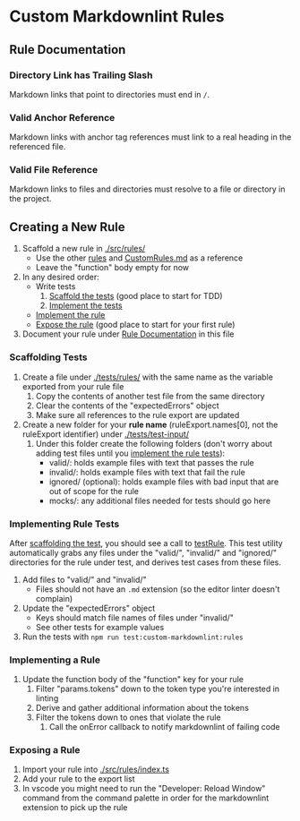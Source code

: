 # Custom Markdownlint Rules

## Rule Documentation

### Directory Link has Trailing Slash

Markdown links that point to directories must end in `/`.

### Valid Anchor Reference

Markdown links with anchor tag references must link to a real heading in the referenced file.

### Valid File Reference

Markdown links to files and directories must resolve to a file or directory in the project.

## Creating a New Rule

1. Scaffold a new rule in [./src/rules/](./src/rules/)
    - Use the other [rules](./src/rules/) and [CustomRules.md](https://github.com/DavidAnson/markdownlint/blob/main/doc/CustomRules.md)
    as a reference
    - Leave the "function" body empty for now
1. In any desired order:
    - Write tests
        1. [Scaffold the tests](#scaffolding-tests) (good place to start for TDD)
        1. [Implement the tests](#implementing-rule-tests)
    - [Implement the rule](#implementing-a-rule)
    - [Expose the rule](#exposing-a-rule)
    (good place to start for your first rule)
1. Document your rule under [Rule Documentation](#rule-documentation) in this file

### Scaffolding Tests

1. Create a file under [./tests/rules/](./tests/rules/) with the same name as the variable exported from your rule file
    1. Copy the contents of another test file from the same directory
    1. Clear the contents of the "expectedErrors" object
    1. Make sure all references to the rule export are updated
1. Create a new folder for your **rule name** (ruleExport.names[0], not the ruleExport identifier) under [./tests/test-input/](./tests/test-input/)
    1. Under this folder create the following folders (don't worry about adding test files until you
    [implement the rule tests](#implementing-rule-tests)):
        - valid/: holds example files with text that passes the rule
        - invalid/: holds example files with text that fail the rule
        - ignored/ (optional): holds example files with bad input that are out of scope for the rule
        - mocks/: any additional files needed for tests should go here

### Implementing Rule Tests

After [scaffolding the test](#scaffolding-tests),
you should see a call to [testRule](./tests/testRule.ts).
This test utility automatically grabs any files under the "valid/", "invalid/" and "ignored/" directories
for the rule under test, and derives test cases from these files.

1. Add files to "valid/" and "invalid/"
    - Files should not have an `.md` extension (so the editor linter doesn't complain)
1. Update the "expectedErrors" object
    - Keys should match file names of files under "invalid/"
    - See other tests for example values
1. Run the tests with `npm run test:custom-markdownlint:rules`

### Implementing a Rule

1. Update the function body of the "function" key for your rule
    1. Filter "params.tokens" down to the token type you're interested in linting
    1. Derive and gather additional information about the tokens
    1. Filter the tokens down to ones that violate the rule
        1. Call the onError callback to notify markdownlint of failing code

### Exposing a Rule

1. Import your rule into [./src/rules/index.ts](./src/rules/index.ts)
1. Add your rule to the export list
1. In vscode you might need to run the
"Developer: Reload Window" command from the command palette
in order for the markdownlint extension to pick up the rule
